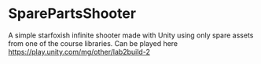 # SparePartsShooter
A simple starfoxish infinite shooter made with Unity using only spare assets from one of the course libraries.
Can be played here https://play.unity.com/mg/other/lab2build-2
